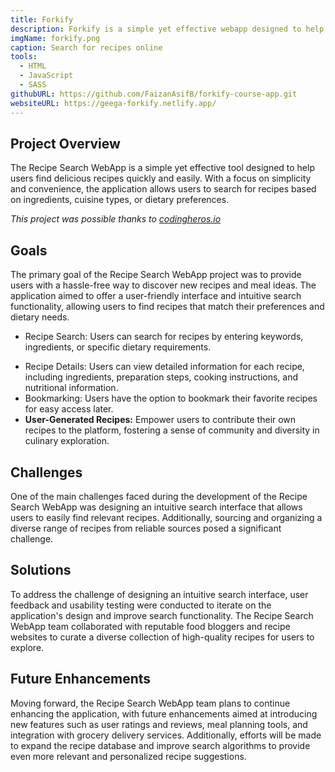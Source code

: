 ```yaml
---
title: Forkify
description: Forkify is a simple yet effective webapp designed to help users find delicious recipes quickly and easily. With a focus on simplicity and convenience, the application allows users to search for recipes based on ingredients, cuisine types, or dietary preferences.
imgName: forkify.png
caption: Search for recipes online
tools:
  - HTML
  - JavaScript
  - SASS
githubURL: https://github.com/FaizanAsifB/forkify-course-app.git
websiteURL: https://geega-forkify.netlify.app/
---
```


## Project Overview

The Recipe Search WebApp is a simple yet effective tool designed to help users find delicious recipes quickly and easily. With a focus on simplicity and convenience, the application allows users to search for recipes based on ingredients, cuisine types, or dietary preferences.

_This project was possible thanks to [codingheros.io](https://codingheroes.io/)_

## Goals

The primary goal of the Recipe Search WebApp project was to provide users with a hassle-free way to discover new recipes and meal ideas. The application aimed to offer a user-friendly interface and intuitive search functionality, allowing users to find recipes that match their preferences and dietary needs.

- Recipe Search: Users can search for recipes by entering keywords, ingredients, or specific dietary requirements.
<!-- - Filter Options: The application offers filter options to refine search results based on cuisine type, meal category, cooking time, and more. -->
- Recipe Details: Users can view detailed information for each recipe, including ingredients, preparation steps, cooking instructions, and nutritional information.
- Bookmarking: Users have the option to bookmark their favorite recipes for easy access later.
- **User-Generated Recipes:** Empower users to contribute their own recipes to the platform, fostering a sense of community and diversity in culinary exploration.

## Challenges

One of the main challenges faced during the development of the Recipe Search WebApp was designing an intuitive search interface that allows users to easily find relevant recipes. Additionally, sourcing and organizing a diverse range of recipes from reliable sources posed a significant challenge.

## Solutions

To address the challenge of designing an intuitive search interface, user feedback and usability testing were conducted to iterate on the application's design and improve search functionality. The Recipe Search WebApp team collaborated with reputable food bloggers and recipe websites to curate a diverse collection of high-quality recipes for users to explore.

## Future Enhancements

Moving forward, the Recipe Search WebApp team plans to continue enhancing the application, with future enhancements aimed at introducing new features such as user ratings and reviews, meal planning tools, and integration with grocery delivery services. Additionally, efforts will be made to expand the recipe database and improve search algorithms to provide even more relevant and personalized recipe suggestions.
